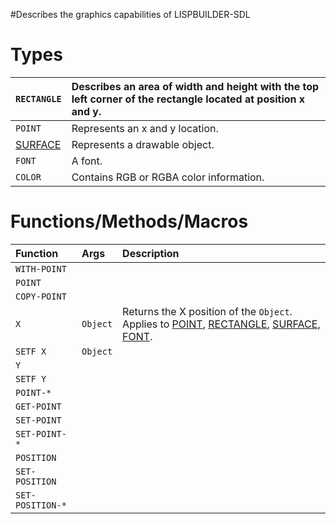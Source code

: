 #Describes the graphics capabilities of LISPBUILDER-SDL

# Types #

| `RECTANGLE` | Describes an area of width and height with the top left corner of the rectangle located at position x and y. |
|:------------|:-------------------------------------------------------------------------------------------------------------|
| `POINT` | Represents an x and y location. |
| [SURFACE](SURFACE.md) | Represents a drawable object. |
| `FONT` | A font. |
| `COLOR` | Contains RGB or RGBA color information.|

# Functions/Methods/Macros #

| Function | Args | Description |
|:---------|:-----|:------------|
| `WITH-POINT` |  |
| `POINT` |  |
| `COPY-POINT` |  |
| `X` | `Object` | Returns the X position of the `Object`. Applies to [POINT](POINT.md), [RECTANGLE](RECTANGLE.md), [SURFACE](SURFACE.md), [FONT](FONT.md). |
| `SETF X` | `Object` |
| `Y` |  |
| `SETF Y` |  |
| `POINT-*` |  |
| `GET-POINT` |  |
| `SET-POINT` |  |
| `SET-POINT-*` |  |
| `POSITION` |  |
| `SET-POSITION` |  |
| `SET-POSITION-*` |  |